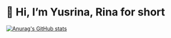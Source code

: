 # 👋 Hi, I’m Yusrina, Rina for short

[![Anurag's GitHub stats](https://github-readme-stats.vercel.app/api?username=Yusrina55)](https://github.com/Yusrina55/github-readme-stats)
